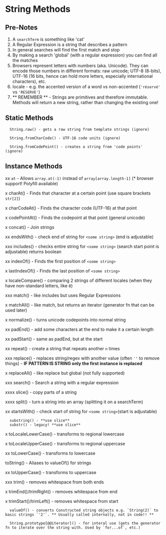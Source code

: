 # String Methods

## Pre-Notes

1. A `searchTerm` is something like 'cat'
2. A Regular Expression is a string that describes a pattern
3. In general searches will find the first match and stop
4. By making a search 'global' (with a regular expression) you can find all the matches
5. Browsers represent letters with numbers (aka. Unicode). They can encode those numbers in different formats: raw unicode; UTF-8 (8-bits), UTF-16 (16 bits, hence can hold more letters, especially international characters), etc.
6. locale - e.g. the accented version of a word vs non-accented (`'réservé'` vs `'RESERVE'`)
7. ** REMEMBER ** - Strings are primitives and therefore immutable. Methods will return a new string, rather than changing the existing one!

## Static Methods

      String.raw() - gets a raw string from template strings (ignore)

      String.fromCharCode() - UTF-16 code units (ignore)

      String.fromCodePoint() - creates a string from 'code points' (ignore)

## Instance Methods

xx    `at` - Allows `array.at(-1)` instead of `array[array.length-1]` (* browser support! Polyfill available)

x     charAt() - Finds that character at a certain point (use square brackets `str[2]`)

x     charCodeAt() - Finds the character code (UTF-16) at that point

x     codePointAt() - Finds the codepoint at that point (general unicode)

x     concat() - Join strings

xx    endsWith() - check end of string for `<some string>` (end is adjustable)

xxx   includes() - checks entire string for `<some string>` (search start point is adjustable) returns boolean

xx    indexOf() - Finds the first position of `<some string>`

x     lastIndexOf() - Finds the last position of `<some string>`

x     localeCompare() - comparing 2 strings of different locales (when they have non-standard letters, like ë)

xxx   match() - like includes but uses Regular Expressions

x     matchAll() - like match, but returns an iterator (generator fn that can be used later)

x     normalize() - turns unicode codepoints into normal string

xx    padEnd() - add some characters at the end to make it a certain length

xx    padStart() - same as padEnd, but at the start

xx    repeat() - create a string that repeats another `n` times

xxx   replace() - replaces string/regex with another value (often `''` to remove things) - **IF PATTERN IS STRING only the first instance is replaced**

x     replaceAll() - like replace but global (not fully supported)

xxx   search() - Search a string with a regular expression

xxxx  slice() - copy parts of a string

xxxx  split() - turn a string into an array (splitting it on a searchTerm)

xx    startsWith() - check start of string for `<some string>`(start is adjustable)

      substring() - **use slice**
      substr() - legacy! **use slice**

x     toLocaleLowerCase() - transforms to regional lowercase

x     toLocaleUpperCase() - transforms to regional uppercase

xx    toLowerCase() - transforms to lowercase

toString() - Aliases to valueOf() for strings

xx    toUpperCase() - transforms to uppercase

xxx   trim() - removes whitespace from both ends

x     trimEnd()/trimRight() - removes whitespace from end

x     trimStart()/trimLeft() - removes whitespace from start

      valueOf() - converts Constructed string objects e.g. `String(2)` to basic strings `'2'`. ** Usually called internally, not in code!! **

      String.prototype[@@iterator]() - for interal use (gets the generator fn to iterate over the string with. Used by `for...of`, etc.)
